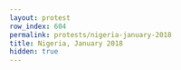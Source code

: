 ```yaml
---
layout: protest
row_index: 604
permalink: protests/nigeria-january-2018
title: Nigeria, January 2018
hidden: true
---
```

